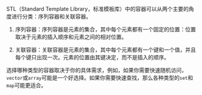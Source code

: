 
STL（Standard Template Library，标准模板库）中的容器可以从两个主要的角度进行分类：序列容器和关联容器。

1. 序列容器：序列容器是元素的集合，其中每个元素都有一个固定的位置：位置取决于元素的插入顺序和元素之间的相对位置。

2. 关联容器：关联容器是元素的集合，其中每个元素都有一个键和一个值，并且每个键只出现一次。元素的位置由其键决定，而不是插入的顺序。

选择哪种类型的容器取决于你的具体需求，例如，如果你需要快速随机访问，`vector`或`array`可能是一个好选择。如果你需要快速查找，那么各种类型的`set`和`map`可能更适合。
